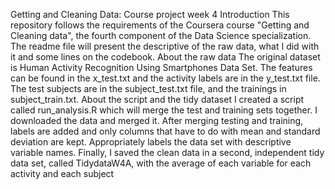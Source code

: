 Getting and Cleaning Data: Course project week 4
Introduction
This repository follows the requirements of the Coursera course "Getting and Cleaning data", the fourth component of the Data Science specialization. The readme file will present the descriptive of the raw data, what I did with it and some lines on the codebook. 
About the raw data
The original dataset is Human Activity Recognition Using Smartphones Data Set. The features can be found in the x_test.txt and the activity labels are in the y_test.txt file. The test subjects are in the subject_test.txt file, and the trainings in subject_train.txt.
About the script and the tidy dataset
I created a script called run_analysis.R which will merge the test and training sets together. 
I downloaded the data and merged it. After merging testing and training, labels are added and only columns that have to do with mean and standard deviation are kept. Appropriately labels the data set with descriptive variable names.
Finally, I saved the clean data in a second, independent tidy data set, called TidydataW4A, with the average of each variable for each activity and each subject
